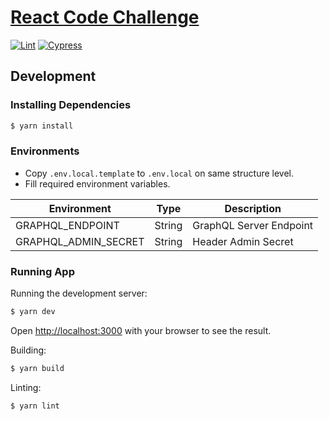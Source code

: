 # [React Code Challenge](https://react-code-challenge-90p.vercel.app/)

[![Lint](https://github.com/metyildirim/react-code-challenge-90p/actions/workflows/lint.yml/badge.svg)](https://github.com/metyildirim/react-code-challenge-90p/actions/workflows/lint.yml) [![Cypress](https://github.com/metyildirim/react-code-challenge-90p/actions/workflows/cypress.yml/badge.svg)](https://github.com/metyildirim/react-code-challenge-90p/actions/workflows/cypress.yml)

## Development

### Installing Dependencies

```bash
$ yarn install
```

### Environments

- Copy `.env.local.template` to `.env.local` on same structure level.
- Fill required environment variables.

| Environment          | Type   | Description             |
| -------------------- | ------ | ----------------------- |
| GRAPHQL_ENDPOINT     | String | GraphQL Server Endpoint |
| GRAPHQL_ADMIN_SECRET | String | Header Admin Secret     |

### Running App

Running the development server:

```bash
$ yarn dev
```

Open [http://localhost:3000](http://localhost:3000) with your browser to see the result.

Building:

```bash
$ yarn build
```

Linting:

```bash
$ yarn lint
```
